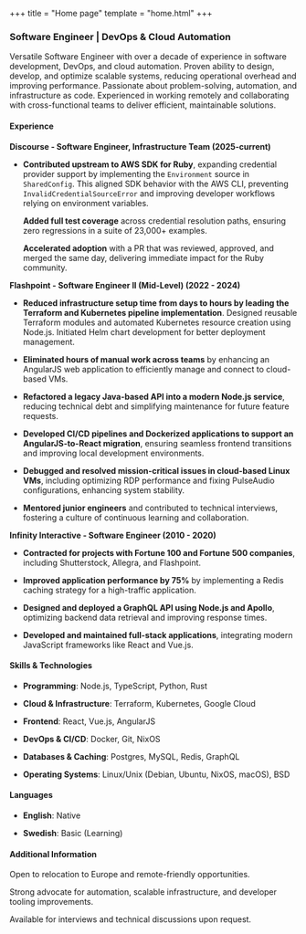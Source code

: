 +++
title = "Home page"
template = "home.html"
+++

<article class="resume">

### Software Engineer | DevOps & Cloud Automation

Versatile Software Engineer with over a decade of experience in software
development, DevOps, and cloud automation. Proven ability to design, develop,
and optimize scalable systems, reducing operational overhead and improving
performance. Passionate about problem-solving, automation, and infrastructure
as code. Experienced in working remotely and collaborating with
cross-functional teams to deliver efficient, maintainable solutions.

#### Experience

**Discourse - Software Engineer, Infrastructure Team (2025-current)**

- **Contributed upstream to AWS SDK for Ruby**, expanding credential provider
  support by implementing the `Environment` source in `SharedConfig`. This
  aligned SDK behavior with the AWS CLI, preventing `InvalidCredentialSourceError`
  and improving developer workflows relying on environment variables.

  **Added full test coverage** across credential resolution paths, ensuring zero
  regressions in a suite of 23,000+ examples.

  **Accelerated adoption** with a PR that was reviewed, approved, and merged the
  same day, delivering immediate impact for the Ruby community.

**Flashpoint - Software Engineer II (Mid-Level) (2022 - 2024)**

- **Reduced infrastructure setup time from days to hours by leading the Terraform
  and Kubernetes pipeline implementation**. Designed reusable Terraform modules
  and automated Kubernetes resource creation using Node.js. Initiated Helm
  chart development for better deployment management.

- **Eliminated hours of manual work across teams** by enhancing an AngularJS web
  application to efficiently manage and connect to cloud-based VMs.

- **Refactored a legacy Java-based API into a modern Node.js service**, reducing
  technical debt and simplifying maintenance for future feature requests.

- **Developed CI/CD pipelines and Dockerized applications to support an
  AngularJS-to-React migration**, ensuring seamless frontend transitions and
  improving local development environments.

- **Debugged and resolved mission-critical issues in cloud-based Linux VMs**,
  including optimizing RDP performance and fixing PulseAudio configurations,
  enhancing system stability.

- **Mentored junior engineers** and contributed to technical interviews,
  fostering a culture of continuous learning and collaboration.

**Infinity Interactive - Software Engineer (2010 - 2020)**

- **Contracted for projects with Fortune 100 and Fortune 500 companies**,
  including Shutterstock, Allegra, and Flashpoint.

- **Improved application performance by 75%** by implementing a Redis caching
  strategy for a high-traffic application.

- **Designed and deployed a GraphQL API using Node.js and Apollo**, optimizing
  backend data retrieval and improving response times.

- **Developed and maintained full-stack applications**, integrating modern
  JavaScript frameworks like React and Vue.js.

#### Skills & Technologies

- **Programming**: Node.js, TypeScript, Python, Rust

- **Cloud & Infrastructure**: Terraform, Kubernetes, Google Cloud

- **Frontend**: React, Vue.js, AngularJS

- **DevOps & CI/CD**: Docker, Git, NixOS

- **Databases & Caching**: Postgres, MySQL, Redis, GraphQL

- **Operating Systems**: Linux/Unix (Debian, Ubuntu, NixOS, macOS), BSD

#### Languages

- **English**: Native

- **Swedish**: Basic (Learning)

#### Additional Information

Open to relocation to Europe and remote-friendly opportunities.

Strong advocate for automation, scalable infrastructure, and developer tooling improvements.

Available for interviews and technical discussions upon request.

</article>
